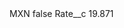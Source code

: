 <?xml version="1.0" encoding="UTF-8"?>
<CustomMetadata xmlns="http://soap.sforce.com/2006/04/metadata" xmlns:xsi="http://www.w3.org/2001/XMLSchema-instance" xmlns:xsd="http://www.w3.org/2001/XMLSchema">
    <label>MXN</label>
    <protected>false</protected>
    <values>
        <field>Rate__c</field>
        <value xsi:type="xsd:double">19.871</value>
    </values>
</CustomMetadata>
